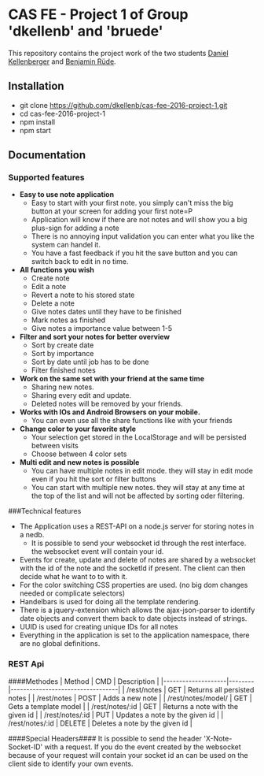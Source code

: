 # CAS FE - Project 1 of Group 'dkellenb' and 'bruede'

This repository contains the project work of the two students [Daniel Kellenberger](https://github.com/dkellenb) and [Benjamin Rüde](https://github.com/bruede).

## Installation
- git clone https://github.com/dkellenb/cas-fee-2016-project-1.git
- cd cas-fee-2016-project-1
- npm install
- npm start

## Documentation

### Supported features
* __Easy to use note application__
  * Easy to start with your first note. you simply can't miss the big button at your screen for adding your first note=P
   * Application will know if there are not notes and will show you a big plus-sign for adding a note
  * There is no annoying input validation you can enter what you like the system can handel it.
   * You have a fast feedback if you hit the save button and you can switch back to edit in no time.
* __All functions you wish__
  * Create note
  * Edit a note
  * Revert a note to his stored state
  * Delete a note
  * Give notes dates until they have to be finished
  * Mark notes as finished
  * Give notes a importance value between 1-5
* __Filter and sort your notes for better overview__
  * Sort by create date
  * Sort by importance
  * Sort by date until job has to be done
  * Filter finished notes
* __Work on the same set with your friend at the same time__
  * Sharing new notes.
  * Sharing every edit and update.
  * Deleted notes will be removed by your friends.
* __Works with IOs and Android Browsers on your mobile.__
  * You can even use all the share functions like with your friends
* __Change color to your favorite style__
  * Your selection get stored in the LocalStorage and will be persisted between visits
  * Choose between 4 color sets
* __Multi edit and new notes is possible__
  * You can have multiple notes in edit mode. they will stay in edit mode even if you hit the sort or filter buttons
  * You can start with multiple new notes. they will stay at any time at the top of the list and will not be affected by sorting oder filtering.

###Technical features
* The Application uses a REST-API on a node.js server for storing notes in a nedb.
  * It is possible to send your websocket id through the rest interface. the websocket event will contain your id.
* Events for create, update and delete of notes are shared by a websocket with the id of the note and the socketId if present. The client can then decide what he want to to with it.
* For the color switching CSS properties are used. (no big dom changes needed or complicate selectors)
* Handelbars is used for doing all the template rendering.
* There is a jquery-extension which allows the ajax-json-parser to identify date objects and convert them back to date objects instead of strings.
* UUID is used for creating unique IDs for all notes
* Everything in the application is set to the application namespace, there are no global definitions.

### REST Api

####Methodes
| Method             | CMD    | Description                      |
|--------------------|--------|----------------------------------|
| /rest/notes        | GET    | Returns all persisted notes      |
| /rest/notes        | POST   | Adds a new note                  |
| /rest/notes/model/ | GET    | Gets a template model            |
| /rest/notes/:id    | GET    | Returns a note with the given id |
| /rest/notes/:id    | PUT    | Updates a note by the given id   |
| /rest/notes/:id    | DELETE | Deletes a note by the given id   |

####Special Headers####
It is possible to send the header 'X-Note-Socket-ID' with a request. If you do the event created by the websocket because of your request will contain your socket id an can be used on the client side to identify your own events.

